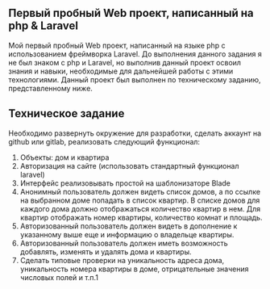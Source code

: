 ## Первый пробный Web проект, написанный на php & Laravel

Мой первый пробный Web проект, написанный на языке php с использованием фреймворка Laravel.
До выполнения данного задания я не был знаком с php и Laravel, но выполнив данный проект освоил знания и навыки, необходимые для дальнейшей работы с этими технологиями.
Данный проект был выполнен по техническому заданию, представленному ниже.

## Техническое задание

Необходимо развернуть окружение для разработки, сделать аккаунт на github или gitlab, реализовать следующий функционал:
1. Объекты: дом и квартира
2. Авторизация на сайте (использовать стандартный функционал laravel)
3. Интерфейс реализовывать простой на шаблонизаторе Blade
4. Анонимный пользователь должен видеть список домов, а по ссылке на выбранном доме попадать в список квартир. В списке домов для каждого дома должно отображаться количество квартир в нем. Для квартир отображать номер квартиры, количество комнат и площадь.
5. Авторизованный пользователь должен видеть в дополнение к указанному выше еще и информацию о владельце квартиры.
6. Авторизованный пользователь должен иметь возможность добавлять, изменять и удалять дома и квартиры.
7. Сделать типовые проверки на уникальность адреса дома, уникальность номера квартиры в доме, отрицательные значения числовых полей и т.п.1
